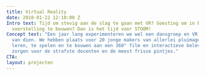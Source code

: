 ```yaml
---
title: Virtual Reality
date: 2018-01-22 12:18:00 Z
Intro text: Tijd om stevig aan de slag te gaan met VR? Goesting om in bende aan een
  voorstelling te bouwen? Dan is het tijd voor STOOM!
Concept text: "Een jaar lang experimenteren we wel een dansgroep en VR. Met alle gevolgen
  van dien. We hebben plaats voor 20 jonge makers van allerlei pluimage om mee te
  leren, te spelen en te bouwen aan een 360° film en interactieve beleving. \nWij
  zorgen voor de strafste docenten en de meest frisse pintjes."
CTA: 
layout: projecten
---
```



